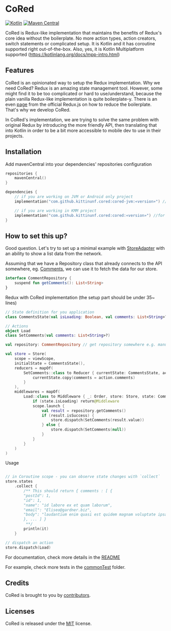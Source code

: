 # CoRed

[![Kotlin](https://img.shields.io/badge/kotlin-1.5-blue.svg)](http://kotlinlang.org)
[![Maven Central](https://img.shields.io/maven-central/v/com.github.kittinunf.cored/cored?label=Maven%20Central)](https://search.maven.org/artifact/com.github.kittinunf.cored/cored)

CoRed is Redux-like implementation that maintains the benefits of Redux's core idea without the
boilerplate. No more action types, action creators, switch statements or complicated setup. It is
Kotlin and it has coroutine supported right out-of-the-box. Also, yes, it is Kotlin Multiplatform
supported (https://kotlinlang.org/docs/mpp-intro.html)

## Features

CoRed is an opinionated way to setup the Redux implementation. Why we need CoRed? Redux is an
amazing state management tool. However, some might find it to be too complicated or hard to
use/understand, because the plain vanilla Redux-like implementation is quite boilerplate-y. There is
an even
[page](https://redux.js.org/recipes/reducing-boilerplate/) from the official Redux.js on how to
reduce the boilerplate. That's why we develop CoRed.

In CoRed's implementation, we are trying to solve the same problem with original Redux by
introducing the more friendly API, then translating that into Kotlin in order to be a bit more
accessible to mobile dev to use in their projects.

## Installation

Add mavenCentral into your dependencies' repositories configuration

```kotlin
repositories {
    mavenCentral()
}

dependencies {
    // if you are working on JVM or Android only project
    implementation("com.github.kittinunf.cored:cored-jvm:«version»") //for JVM support

    // if you are working in KMM project
    implementation("com.github.kittinunf.cored:cored:«version»") //for Kotlin Multiplatform support
}
```

## How to set this up?

Good question. Let's try to set up a minimal example
with [StoreAdapter](./cored/src/commonMain/kotlin/com/github/kittinunf/cored/StoreAdapter.kt) with
an ability to show a list data from the network.

Assuming that we have a Repository class that already connects to the API somewhere,
eg. [Comments](http://jsonplaceholder.typicode.com/comments), we can use it to fetch the data for
our store.

```kotlin
interface CommentRepository {
    suspend fun getComments(): List<String>
}
```

Redux with CoRed implementation (the setup part should be under 35~ lines)

```kotlin
// State definition for you application
class CommentsState(val isLoading: Boolean, val comments: List<String>? = null)

// Actions
object Load
class SetComments(val comments: List<String>?)

val repository: CommentRepository // get repository somewhere e.g. manually create, DI, or 3rd party library

val store = Store(
    scope = viewScope,
    initialState = CommentsState(),
    reducers = mapOf(
        SetComments::class to Reducer { currentState: CommentsState, action: SetComments -> // This reducer is connected with SetComments action by using SetComments::class as a Key
            currentState.copy(comments = action.comments)
        }
    ),
    middlewares = mapOf(
        Load::class to Middleware { _: Order, store: Store, state: CommentsState, _: Load -> // This middleware is connected with Load action by using Load::class as a Key
            if (state.isLoading) return@Middleware
            scope.launch {
                val result = repository.getComments()
                if (result.isSuccess) {
                    store.dispatch(SetComments(result.value))
                } else {
                    store.dispatch(SetComments(null))
                }
            }
        }
    )
)

```

Usage

```kotlin

// in Coroutine scope - you can observe state changes with `collect`
store.states
    .collect {
        /** This should return { comments : [ {
        "postId": 1,
        "id": 1,
        "name": "id labore ex et quam laborum",
        "email": "Eliseo@gardner.biz",
        "body": "laudantium enim quasi est quidem magnam voluptate ipsam eos\ntempora quo necessitatibus\ndolor quam autem quasi\nreiciendis et nam sapiente accusantium"
        }, ... ] }
         **/
        println(it)
    }

// dispatch an action 
store.dispatch(Load)
```

For documentation, check more details in the [README](./cored/README.md)

For example, check more tests in the
[commonTest](./cored/src/commonTest/kotlin/com/github/kittinunf/cored/StoreAdapterTest.kt) folder.

## Credits

CoRed is brought to you by [contributors](https://github.com/kittinunf/CoRed/graphs/contributors).

## Licenses

CoRed is released under the [MIT](https://opensource.org/licenses/MIT) license.
